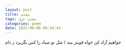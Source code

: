 ```yaml
---
layout: post
title: سعدی
tags: سعدی غزل
categories: poem
date: 2022-06-06 06:34:43
---
```


خواهیم آزاد کن خواه قویتر ببند / مثل تو صیاد را کس نگریزد ز دام
